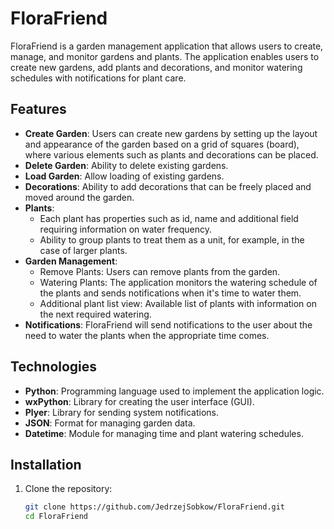 # FloraFriend

FloraFriend is a garden management application that allows users to create, manage, and monitor gardens and plants. The application enables users to create new gardens, add plants and decorations, and monitor watering schedules with notifications for plant care.

## Features

- **Create Garden**: Users can create new gardens by setting up the layout and appearance of the garden based on a grid of squares (board), where various elements such as plants and decorations can be placed.
- **Delete Garden**: Ability to delete existing gardens.
- **Load Garden**: Allow loading of existing gardens.
- **Decorations**: Ability to add decorations that can be freely placed and moved around the garden.
- **Plants**:
  - Each plant has properties such as id, name and additional field requiring information on water frequency.
  - Ability to group plants to treat them as a unit, for example, in the case of larger plants.
- **Garden Management**:
  - Remove Plants: Users can remove plants from the garden.
  - Watering Plants: The application monitors the watering schedule of the plants and sends notifications when it's time to water them.
  - Additional plant list view: Available list of plants with information on the next required watering.
- **Notifications**: FloraFriend will send notifications to the user about the need to water the plants when the appropriate time comes.

## Technologies

- **Python**: Programming language used to implement the application logic.
- **wxPython**: Library for creating the user interface (GUI).
- **Plyer**: Library for sending system notifications.
- **JSON**: Format for managing garden data.
- **Datetime**: Module for managing time and plant watering schedules.

## Installation

1. Clone the repository:
   ```bash
   git clone https://github.com/JedrzejSobkow/FloraFriend.git
   cd FloraFriend

